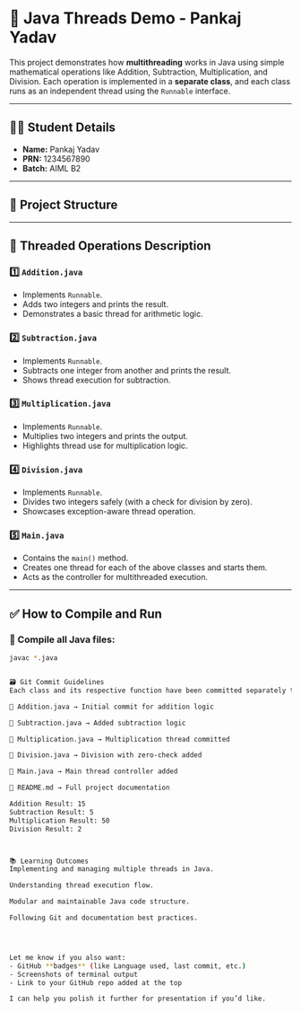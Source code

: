 # 🧵 Java Threads Demo - Pankaj Yadav

This project demonstrates how **multithreading** works in Java using simple mathematical operations like Addition, Subtraction, Multiplication, and Division. Each operation is implemented in a **separate class**, and each class runs as an independent thread using the `Runnable` interface.

---

## 👨‍💻 Student Details

- **Name:** Pankaj Yadav  
- **PRN:** 1234567890  
- **Batch:** AIML B2

---

## 📁 Project Structure



---

## 🧵 Threaded Operations Description

### 1️⃣ `Addition.java`
- Implements `Runnable`.
- Adds two integers and prints the result.
- Demonstrates a basic thread for arithmetic logic.

### 2️⃣ `Subtraction.java`
- Implements `Runnable`.
- Subtracts one integer from another and prints the result.
- Shows thread execution for subtraction.

### 3️⃣ `Multiplication.java`
- Implements `Runnable`.
- Multiplies two integers and prints the output.
- Highlights thread use for multiplication logic.

### 4️⃣ `Division.java`
- Implements `Runnable`.
- Divides two integers safely (with a check for division by zero).
- Showcases exception-aware thread operation.

### 5️⃣ `Main.java`
- Contains the `main()` method.
- Creates one thread for each of the above classes and starts them.
- Acts as the controller for multithreaded execution.

---

## ✅ How to Compile and Run

### 🔧 Compile all Java files:
```bash
javac *.java


🗃️ Git Commit Guidelines
Each class and its respective function have been committed separately to the GitHub repository, as per academic guidelines.

📄 Addition.java → Initial commit for addition logic

📄 Subtraction.java → Added subtraction logic

📄 Multiplication.java → Multiplication thread committed

📄 Division.java → Division with zero-check added

📄 Main.java → Main thread controller added

📄 README.md → Full project documentation

Addition Result: 15
Subtraction Result: 5
Multiplication Result: 50
Division Result: 2



📚 Learning Outcomes
Implementing and managing multiple threads in Java.

Understanding thread execution flow.

Modular and maintainable Java code structure.

Following Git and documentation best practices.




Let me know if you also want:
- GitHub **badges** (like Language used, last commit, etc.)
- Screenshots of terminal output
- Link to your GitHub repo added at the top

I can help you polish it further for presentation if you’d like.
